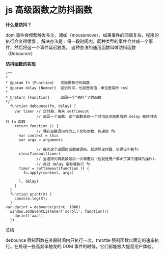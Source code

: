 # js 高级函数之防抖函数

**什么是防抖？**

dom 事件会频繁触发多次，诸如（mousemove），如果事件的回调复杂，程序的执行会变得缓慢；
解决办法是：将一段时间内，同种类型的事件合并成一个事件，然后将这一个事件延迟触发。
这种办法的通用函数叫做防抖函数（Debounce）

**防抖函数的实现**

```
/**
*
* @param fn {Function}   实际要执行的函数
* @param delay {Number}  延迟时间，也就是阈值，单位是毫秒（ms）
*
* @return {Function}     返回一个“去抖”了的函数
*/
  function debounce(fn, delay) {
    var timer // 定时器，用来 setTimeout
              // 返回一个函数，这个函数会在一个时间区间结束后的 delay 毫秒时执行 fn 函数
    return function () {
              // 保存函数调用时的上下文和参数，传递给 fn
      var context = this
      var args = arguments

              // 每次这个返回的函数被调用，就清除定时器，以保证不执fn
      clearTimeout(timer)
              // 当返回的函数被最后一次调用后（也就是用户停止了某个连续的操作），
              // 再过 delay 毫秒就执行 fn
      timer = setTimeout(function () {
        fn.apply(context, args)

      }, delay)
    }
  }
  function print(X) {
    console.log(X);
  }
var dprint = debounce(print, 1000)
  window.addEventListener('scroll', function(){
    dprint('aaa')
  })
```

总结

debounce 强制函数在某段时间内只执行一次，throttle 强制函数以固定的速率执行。在处理一些高频率触发的 DOM 事件的时候，它们都能极大提高用户体验。
